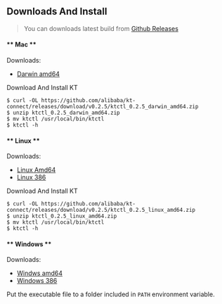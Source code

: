 Downloads And Install
---

> You can downloads latest build from [Github Releases](https://github.com/alibaba/kt-connect/releases)

<!-- tabs:start -->

#### ** Mac **

Downloads:

* [Darwin amd64](https://github.com/alibaba/kt-connect/releases/download/v0.2.5/ktctl_0.2.5_darwin_amd64.zip)

Download And Install KT

```
$ curl -OL https://github.com/alibaba/kt-connect/releases/download/v0.2.5/ktctl_0.2.5_darwin_amd64.zip
$ unzip ktctl_0.2.5_darwin_amd64.zip
$ mv ktctl /usr/local/bin/ktctl
$ ktctl -h
```

#### ** Linux **

Downloads:

* [Linux Amd64](https://github.com/alibaba/kt-connect/releases/download/v0.2.5/ktctl_0.2.5_linux_amd64.zip)
* [Linux 386](https://github.com/alibaba/kt-connect/releases/download/v0.2.5/ktctl_0.2.5_linux_386.zip)

Download And Install KT

```
$ curl -OL https://github.com/alibaba/kt-connect/releases/download/v0.2.5/ktctl_0.2.5_linux_amd64.zip
$ unzip ktctl_0.2.5_linux_amd64.zip
$ mv ktctl /usr/local/bin/ktctl
$ ktctl -h
```

#### ** Windows **

Downloads:

* [Windws amd64](https://github.com/alibaba/kt-connect/releases/download/v0.2.5/ktctl_0.2.5_windows_amd64.zip)
* [Windows 386](https://github.com/alibaba/kt-connect/releases/download/v0.2.5/ktctl_0.2.5_windows_386.zip)

Put the executable file to a folder included in `PATH` environment variable.

<!-- tabs:end -->
